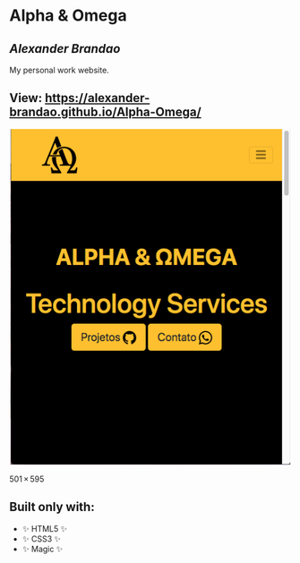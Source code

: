# Alpha & Omega 
## _Alexander Brandao_



My personal work website.

## View: https://alexander-brandao.github.io/Alpha-Omega/

<p align= "center">
  <img width="500" height="600"src="https://raw.githubusercontent.com/alexander-brandao/Alpha-Omega/master/img/mobile.png">
</p>
501 × 595

## Built only with: 
- ✨ HTML5 ✨
- ✨ CSS3 ✨
- ✨ Magic ✨
